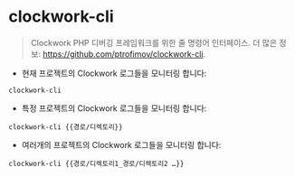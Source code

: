 # clockwork-cli

> Clockwork PHP 디버깅 프레임워크를 위한 줄 명령어 인터페이스.
> 더 많은 정보: <https://github.com/ptrofimov/clockwork-cli>.

- 현재 프로젝트의 Clockwork 로그들을 모니터링 합니다:

`clockwork-cli`

- 특정 프로젝트의 Clockwork 로그들을 모니터링 합니다:

`clockwork-cli {{경로/디렉토리}}`

- 여러개의 프로젝트의 Clockwork 로그들을 모니터링 합니다:

`clockwork-cli {{경로/디렉토리1_경로/디렉토리2 …}}`